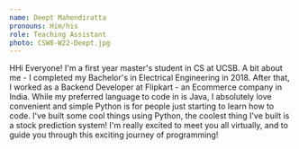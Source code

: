 ```yaml
---
name: Deept Mahendiratta
pronouns: Him/his
role: Teaching Assistant
photo: CSW8-W22-Deept.jpg
---
```


HHi Everyone! I'm a first year master's student in CS at UCSB. A bit about me - I completed my Bachelor's in Electrical Engineering in 2018. After that, I worked as a Backend Developer at Flipkart - an Ecommerce company in India. While my preferred language to code in is Java, I absolutely love convenient and simple Python is for people just starting to learn how to code. I've built some cool things using Python, the coolest thing I've built is a stock prediction system! I'm really excited to meet you all virtually, and to guide you through this exciting journey of programming!
